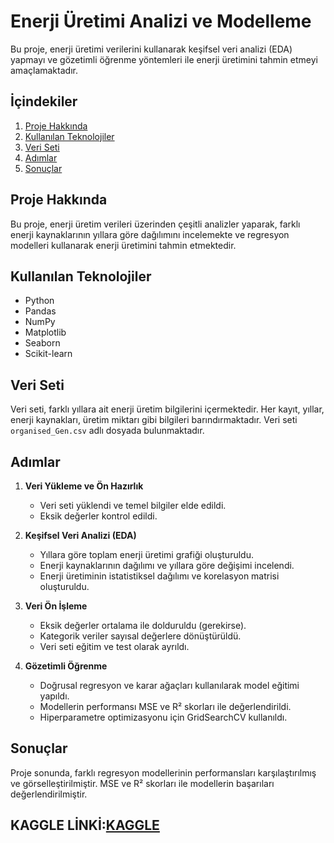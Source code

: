 # Enerji Üretimi Analizi ve Modelleme

Bu proje, enerji üretimi verilerini kullanarak keşifsel veri analizi (EDA) yapmayı ve gözetimli öğrenme yöntemleri ile enerji üretimini tahmin etmeyi amaçlamaktadır.

## İçindekiler

1. [Proje Hakkında](#proje-hakkında)
2. [Kullanılan Teknolojiler](#kullanılan-teknolojiler)
3. [Veri Seti](#veri-seti)
4. [Adımlar](#adımlar)
5. [Sonuçlar](#sonuçlar)


## Proje Hakkında

Bu proje, enerji üretim verileri üzerinden çeşitli analizler yaparak, farklı enerji kaynaklarının yıllara göre dağılımını incelemekte ve regresyon modelleri kullanarak enerji üretimini tahmin etmektedir.

## Kullanılan Teknolojiler

- Python
- Pandas
- NumPy
- Matplotlib
- Seaborn
- Scikit-learn

## Veri Seti

Veri seti, farklı yıllara ait enerji üretim bilgilerini içermektedir. Her kayıt, yıllar, enerji kaynakları, üretim miktarı gibi bilgileri barındırmaktadır. Veri seti `organised_Gen.csv` adlı dosyada bulunmaktadır.

## Adımlar

1. **Veri Yükleme ve Ön Hazırlık**
   - Veri seti yüklendi ve temel bilgiler elde edildi.
   - Eksik değerler kontrol edildi.

2. **Keşifsel Veri Analizi (EDA)**
   - Yıllara göre toplam enerji üretimi grafiği oluşturuldu.
   - Enerji kaynaklarının dağılımı ve yıllara göre değişimi incelendi.
   - Enerji üretiminin istatistiksel dağılımı ve korelasyon matrisi oluşturuldu.

3. **Veri Ön İşleme**
   - Eksik değerler ortalama ile dolduruldu (gerekirse).
   - Kategorik veriler sayısal değerlere dönüştürüldü.
   - Veri seti eğitim ve test olarak ayrıldı.

4. **Gözetimli Öğrenme**
   - Doğrusal regresyon ve karar ağaçları kullanılarak model eğitimi yapıldı.
   - Modellerin performansı MSE ve R² skorları ile değerlendirildi.
   - Hiperparametre optimizasyonu için GridSearchCV kullanıldı.

## Sonuçlar

Proje sonunda, farklı regresyon modellerinin performansları karşılaştırılmış ve görselleştirilmiştir. MSE ve R² skorları ile modellerin başarıları değerlendirilmiştir.


## KAGGLE LİNKİ:[KAGGLE](https://www.kaggle.com/code/baharsevinti/notebook816237d3d4)